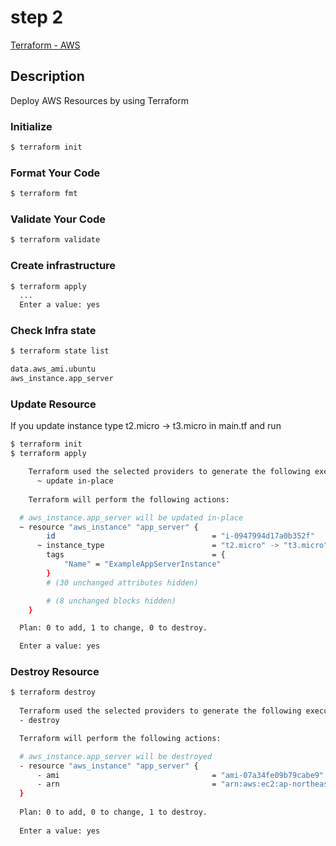 # step 2

[Terraform - AWS](https://developer.hashicorp.com/terraform/tutorials/aws-get-started/aws-build)

## Description

Deploy AWS Resources by using Terraform

### Initialize

```bash
$ terraform init
```

### Format Your Code

```bash
$ terraform fmt
```

### Validate Your Code

```bash
$ terraform validate
```

### Create infrastructure

```bash
$ terraform apply
  ...
  Enter a value: yes
```

### Check Infra state

```bash
$ terraform state list

data.aws_ami.ubuntu
aws_instance.app_server
```

### Update Resource

If you update instance type t2.micro -> t3.micro in main.tf and run

```bash
$ terraform init
$ terraform apply

    Terraform used the selected providers to generate the following execution plan. Resource actions are indicated with the following symbols:
      ~ update in-place
    
    Terraform will perform the following actions:

  # aws_instance.app_server will be updated in-place
  ~ resource "aws_instance" "app_server" {
        id                                   = "i-0947994d17a0b352f"
      ~ instance_type                        = "t2.micro" -> "t3.micro"
        tags                                 = {
            "Name" = "ExampleAppServerInstance"
        }
        # (30 unchanged attributes hidden)

        # (8 unchanged blocks hidden)
    }

  Plan: 0 to add, 1 to change, 0 to destroy.

  Enter a value: yes
```

### Destroy Resource

```bash
$ terraform destroy
  
  Terraform used the selected providers to generate the following execution plan. Resource actions are indicated with the following symbols:
  - destroy

  Terraform will perform the following actions:

  # aws_instance.app_server will be destroyed
  - resource "aws_instance" "app_server" {
      - ami                                  = "ami-07a34fe09b79cabe9" -> null
      - arn                                  = "arn:aws:ec2:ap-northeast-2:751237763713:instance/..." -> null
  }
  
  Plan: 0 to add, 0 to change, 1 to destroy.
  
  Enter a value: yes
```
